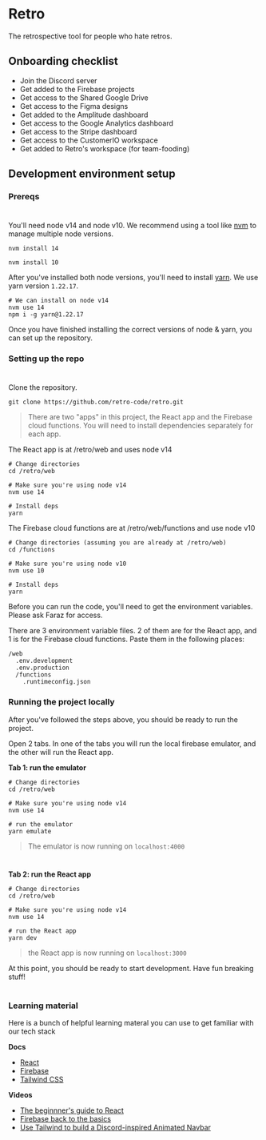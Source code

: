 # Retro

The retrospective tool for people who hate retros.

## Onboarding checklist

- Join the Discord server
- Get added to the Firebase projects
- Get access to the Shared Google Drive
- Get access to the Figma designs
- Get added to the Amplitude dashboard
- Get access to the Google Analytics dashboard
- Get access to the Stripe dashboard
- Get access to the CustomerIO workspace
- Get added to Retro's workspace (for team-fooding)

## Development environment setup

### Prereqs

#

You'll need node v14 and node v10. We recommend using a tool like [nvm](https://github.com/nvm-sh/nvm) to manage multiple node versions.

```
nvm install 14
```

```
nvm install 10
```

After you've installed both node versions, you'll need to install [yarn](https://classic.yarnpkg.com/en/). We use yarn version `1.22.17`.

```
# We can install on node v14
nvm use 14
npm i -g yarn@1.22.17
```

Once you have finished installing the correct versions of node & yarn, you can set up the repository.

### Setting up the repo

#

Clone the repository.

```
git clone https://github.com/retro-code/retro.git
```

> There are two "apps" in this project, the React app and the Firebase cloud functions. You will need to install dependencies separately for each app.

The React app is at /retro/web and uses node v14

```
# Change directories
cd /retro/web

# Make sure you're using node v14
nvm use 14

# Install deps
yarn
```

The Firebase cloud functions are at /retro/web/functions and use node v10

```
# Change directories (assuming you are already at /retro/web)
cd /functions

# Make sure you're using node v10
nvm use 10

# Install deps
yarn
```

Before you can run the code, you'll need to get the environment variables. Please ask Faraz for access.

There are 3 environment variable files. 2 of them are for the React app, and 1 is for the Firebase cloud functions. Paste them in the following places:

```
/web
  .env.development
  .env.production
  /functions
    .runtimeconfig.json
```

### Running the project locally

After you've followed the steps above, you should be ready to run the project.

Open 2 tabs. In one of the tabs you will run the local firebase emulator, and the other will run the React app.

**Tab 1: run the emulator**

```
# Change directories
cd /retro/web

# Make sure you're using node v14
nvm use 14

# run the emulator
yarn emulate
```

> The emulator is now running on `localhost:4000`

#

**Tab 2: run the React app**

```
# Change directories
cd /retro/web

# Make sure you're using node v14
nvm use 14

# run the React app
yarn dev
```

> the React app is now running on `localhost:3000`

At this point, you should be ready to start development. Have fun breaking stuff!

#

### Learning material

Here is a bunch of helpful learning materal you can use to get familiar with our tech stack

**Docs**

- [React](https://reactjs.org/docs/getting-started.html)
- [Firebase](https://firebase.google.com/docs)
- [Tailwind CSS](https://tailwindcss.com/)

**Videos**

- [The beginnner's guide to React](https://egghead.io/courses/the-beginner-s-guide-to-react)
- [Firebase back to the basics](https://www.youtube.com/watch?v=q5J5ho7YUhA)
- [Use Tailwind to build a Discord-inspired Animated Navbar](https://www.youtube.com/watch?v=pfaSUYaSgRo)
